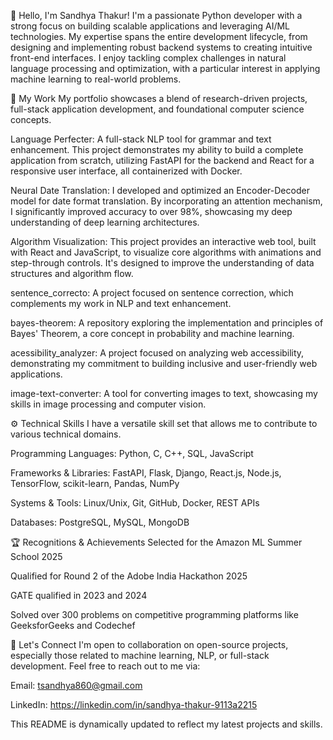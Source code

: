 👋 Hello, I'm Sandhya Thakur!
I'm a passionate Python developer with a strong focus on building scalable applications and leveraging AI/ML technologies. My expertise spans the entire development lifecycle, from designing and implementing robust backend systems to creating intuitive front-end interfaces. I enjoy tackling complex challenges in natural language processing and optimization, with a particular interest in applying machine learning to real-world problems.

🔭 My Work
My portfolio showcases a blend of research-driven projects, full-stack application development, and foundational computer science concepts.

Language Perfecter: A full-stack NLP tool for grammar and text enhancement. This project demonstrates my ability to build a complete application from scratch, utilizing FastAPI for the backend and React for a responsive user interface, all containerized with Docker.

Neural Date Translation: I developed and optimized an Encoder-Decoder model for date format translation. By incorporating an attention mechanism, I significantly improved accuracy to over 98%, showcasing my deep understanding of deep learning architectures.

Algorithm Visualization: This project provides an interactive web tool, built with React and JavaScript, to visualize core algorithms with animations and step-through controls. It's designed to improve the understanding of data structures and algorithm flow.

sentence_correcto: A project focused on sentence correction, which complements my work in NLP and text enhancement.

bayes-theorem: A repository exploring the implementation and principles of Bayes' Theorem, a core concept in probability and machine learning.

acessibility_analyzer: A project focused on analyzing web accessibility, demonstrating my commitment to building inclusive and user-friendly web applications.

image-text-converter: A tool for converting images to text, showcasing my skills in image processing and computer vision.

⚙️ Technical Skills
I have a versatile skill set that allows me to contribute to various technical domains.

Programming Languages: Python, C, C++, SQL, JavaScript

Frameworks & Libraries: FastAPI, Flask, Django, React.js, Node.js, TensorFlow, scikit-learn, Pandas, NumPy

Systems & Tools: Linux/Unix, Git, GitHub, Docker, REST APIs

Databases: PostgreSQL, MySQL, MongoDB

🏆 Recognitions & Achievements
Selected for the Amazon ML Summer School 2025

Qualified for Round 2 of the Adobe India Hackathon 2025

GATE qualified in 2023 and 2024

Solved over 300 problems on competitive programming platforms like GeeksforGeeks and Codechef

🤝 Let's Connect
I'm open to collaboration on open-source projects, especially those related to machine learning, NLP, or full-stack development. Feel free to reach out to me via:

Email: tsandhya860@gmail.com

LinkedIn: https://linkedin.com/in/sandhya-thakur-9113a2215

This README is dynamically updated to reflect my latest projects and skills.
